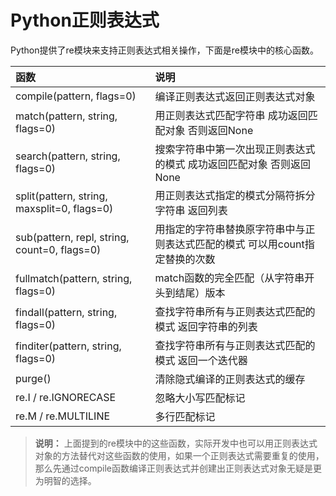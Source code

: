 # Python正则表达式

Python提供了re模块来支持正则表达式相关操作，下面是re模块中的核心函数。

| 函数 | 说明 |
| :--- | :--- |
| compile\(pattern, flags=0\) | 编译正则表达式返回正则表达式对象 |
| match\(pattern, string, flags=0\) | 用正则表达式匹配字符串 成功返回匹配对象 否则返回None |
| search\(pattern, string, flags=0\) | 搜索字符串中第一次出现正则表达式的模式 成功返回匹配对象 否则返回None |
| split\(pattern, string, maxsplit=0, flags=0\) | 用正则表达式指定的模式分隔符拆分字符串 返回列表 |
| sub\(pattern, repl, string, count=0, flags=0\) | 用指定的字符串替换原字符串中与正则表达式匹配的模式 可以用count指定替换的次数 |
| fullmatch\(pattern, string, flags=0\) | match函数的完全匹配（从字符串开头到结尾）版本 |
| findall\(pattern, string, flags=0\) | 查找字符串所有与正则表达式匹配的模式 返回字符串的列表 |
| finditer\(pattern, string, flags=0\) | 查找字符串所有与正则表达式匹配的模式 返回一个迭代器 |
| purge\(\) | 清除隐式编译的正则表达式的缓存 |
| re.I / re.IGNORECASE | 忽略大小写匹配标记 |
| re.M / re.MULTILINE | 多行匹配标记 |

> **说明：** 上面提到的re模块中的这些函数，实际开发中也可以用正则表达式对象的方法替代对这些函数的使用，如果一个正则表达式需要重复的使用，那么先通过compile函数编译正则表达式并创建出正则表达式对象无疑是更为明智的选择。


